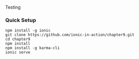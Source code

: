 Testing 

### Quick Setup

    npm install -g ionic
    git clone https://github.com/ionic-in-action/chapter9.git
    cd chapter9
    npm install
    npm install -g karma-cli
    ionic serve
